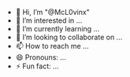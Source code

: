 - 👋 Hi, I’m "@McL0vinx"
- 👀 I’m interested in ...
- 🌱 I’m currently learning ...
- 💞️ I’m looking to collaborate on ...
- 📫 How to reach me ...
- 😄 Pronouns: ...
- ⚡ Fun fact: ...

<!---
McL0vinx/McL0vinx is a ✨ special ✨ repository because its `README.md` (this file) appears on your GitHub profile.
You can click the Preview link to take a look at your changes.
--->
